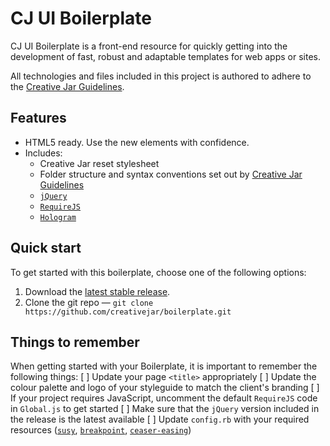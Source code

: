 # CJ UI Boilerplate
CJ UI Boilerplate is a front-end resource for quickly getting into the development of fast, robust and adaptable templates for web apps or sites.

All technologies and files included in this project is authored to adhere to the [Creative Jar Guidelines](http://creativejar.github.io/guidelines/).

## Features
* HTML5 ready. Use the new elements with confidence.
* Includes:
	* Creative Jar reset stylesheet
	* Folder structure and syntax conventions set out by [Creative Jar Guidelines](http://creativejar.github.io/guidelines/)
	* [`jQuery`](https://jquery.com/)
	* [`RequireJS`](http://requirejs.org/)
	* [`Hologram`](https://github.com/trulia/hologram)

## Quick start
To get started with this boilerplate, choose one of the following options:
1. Download the [latest stable release](https://github.com/creativejar/boilerplate/releases/tag/v1.1.0).
2. Clone the git repo — `git clone https://github.com/creativejar/boilerplate.git`

## Things to remember
When getting started with your Boilerplate, it is important to remember the following things:
[ ] Update your page `<title>` appropriately
[ ] Update the colour palette and logo of your styleguide to match the client's branding 
[ ] If your project requires JavaScript, uncomment the default `RequireJS` code in `Global.js` to get started
[ ] Make sure that the `jQuery` version included in the release is the latest available
[ ] Update `config.rb` with your required resources ([`susy`](http://susydocs.oddbird.net/en/latest/), [`breakpoint`](http://breakpoint-sass.com/), [`ceaser-easing`](https://github.com/jhardy/compass-ceaser-easing))